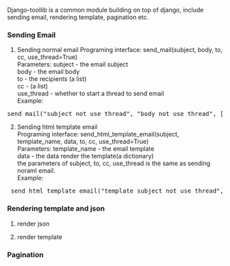 Django-toollib is a common module building on top of django, include sending email, rendering template, pagination etc. 

### Sending Email

1. Sending normal email 
Programing interface: send_mail(subject, body, to, cc, use_thread=True) <br/>
Parameters: subject - the email subject <br/>
            body  - the email body <br/>
            to - the recipients (a list) <br/>
            cc - (a list) <br/>
            use_thread - whether to start a thread to send email <br/>
Example:
<pre>
send_mail("subject_not_use_thread", "body_not_use_thread", ["xxx@funshion.com"], [], False)
</pre>
2. Sending html template email <br/>
Programing interface: send_html_template_email(subject, template_name, data, to, cc, use_thread=True) <br/>
Parameters: template_name - the email template <br/>
            data  - the data render the template(a dictionary) <br/>
            the parameters of subject, to, cc, use_thread is the same as sending noraml email. <br/>
Example:
<pre>
 send_html_template_email("template_subject_not_use_thread", 'email.html', {'username':'test'}, ["xxx@funshion.com"], [], False)
</pre>
### Rendering template and json

1. render json

2. render template

### Pagination 